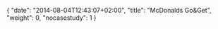 {
   "date": "2014-08-04T12:43:07+02:00",
   "title": "McDonalds Go&Get",
   "weight": 0,
   "nocasestudy": 1
}

